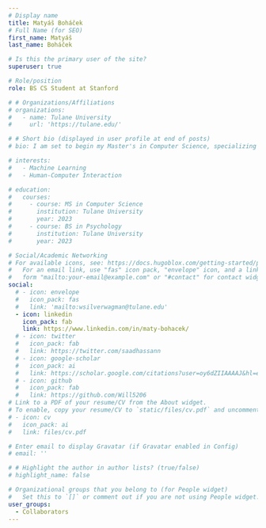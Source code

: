 ```yaml
---
# Display name
title: Matyáš Boháček
# Full Name (for SEO)
first_name: Matyáš
last_name: Boháček

# Is this the primary user of the site?
superuser: true

# Role/position
role: BS CS Student at Stanford

# # Organizations/Affiliations
# organizations:
#   - name: Tulane University
#     url: 'https://tulane.edu/'

# # Short bio (displayed in user profile at end of posts)
# bio: I am set to begin my Master's in Computer Science, specializing in Machine Learning, at Tulane University in January 2024.

# interests:
#   - Machine Learning
#   - Human-Computer Interaction

# education:
#   courses:
#     - course: MS in Computer Science
#       institution: Tulane University
#       year: 2023
#     - course: BS in Psychology
#       institution: Tulane University
#       year: 2023

# Social/Academic Networking
# For available icons, see: https://docs.hugoblox.com/getting-started/page-builder/#icons
#   For an email link, use "fas" icon pack, "envelope" icon, and a link in the
#   form "mailto:your-email@example.com" or "#contact" for contact widget.
social:
  # - icon: envelope
  #   icon_pack: fas
  #   link: 'mailto:wsilverwagman@tulane.edu'
  - icon: linkedin
    icon_pack: fab
    link: https://www.linkedin.com/in/maty-bohacek/
  # - icon: twitter
  #   icon_pack: fab
  #   link: https://twitter.com/saadhassann
  # - icon: google-scholar
  #   icon_pack: ai
  #   link: https://scholar.google.com/citations?user=oy6dZIIAAAAJ&hl=en
  # - icon: github
  #   icon_pack: fab
  #   link: https://github.com/Will5206
# Link to a PDF of your resume/CV from the About widget.
# To enable, copy your resume/CV to `static/files/cv.pdf` and uncomment the lines below.
# - icon: cv
#   icon_pack: ai
#   link: files/cv.pdf

# Enter email to display Gravatar (if Gravatar enabled in Config)
# email: ''

# # Highlight the author in author lists? (true/false)
# highlight_name: false

# Organizational groups that you belong to (for People widget)
#   Set this to `[]` or comment out if you are not using People widget.
user_groups:
  - Collaborators
---
```

